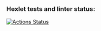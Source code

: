 ### Hexlet tests and linter status:
[![Actions Status](https://github.com/Aintdead86/layout-designer-project-lvl1/workflows/hexlet-check/badge.svg)](https://github.com/Aintdead86/layout-designer-project-lvl1/actions)